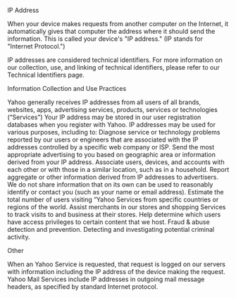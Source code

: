 IP Address

When your device makes requests from another computer on the Internet, it automatically gives that computer the address where it should send the information. This is called your device's "IP address." (IP stands for "Internet Protocol.")

IP addresses are considered technical identifiers. For more information on our collection, use, and linking of technical identifiers, please refer to our Technical Identifiers page.

Information Collection and Use Practices

Yahoo generally receives IP addresses from all users of all brands, websites, apps, advertising services, products, services or technologies (“Services”)
Your IP address may be stored in our user registration databases when you register with Yahoo.
IP addresses may be used for various purposes, including to:
Diagnose service or technology problems reported by our users or engineers that are associated with the IP addresses controlled by a specific web company or ISP.
Send the most appropriate advertising to you based on geographic area or information derived from your IP address.
Associate users, devices, and accounts with each other or with those in a similar location, such as in a household.
Report aggregate or other information derived from IP addresses to advertisers. We do not share information that on its own can be used to reasonably identify or contact you (such as your name or email address).
Estimate the total number of users visiting “Yahoo Services from specific countries or regions of the world.
Assist merchants in our stores and shopping Services to track visits to and business at their stores.
Help determine which users have access privileges to certain content that we host.
Fraud & abuse detection and prevention.
Detecting and investigating potential criminal activity.

Other

When an Yahoo Service is requested, that request is logged on our servers with information including the IP address of the device making the request.
Yahoo Mail Services include IP addresses in outgoing mail message headers, as specified by standard Internet protocol.